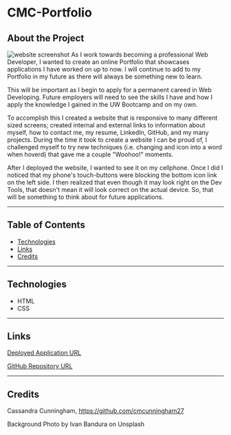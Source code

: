 # CMC-Portfolio

## About the Project
![website screenshot](./assets/images/website-screenshot.png)
As I work towards becoming a professional Web Developer, I wanted to create an online Portfolio that showcases applications I have worked on up to now. I will continue to add to my Portfolio in my future as there will always be something new to learn.

This will be important as I begin to apply for a permanent careed in Web Developing. Future employers will need to see the skills I have and how I apply the knowledge I gained in the UW Bootcamp and on my own. 

To accomplish this I created a website that is responsive to many different sized screens; created internal and external links to information about myself, how to contact me, my resume, LinkedIn, GitHub, and my many projects. During the time it took to create a website I can be proud of, I challenged myself to try new techniques (i.e. changing and icon into a word when hoverd) that gave me a couple "Woohoo!" moments. 

After I deployed the website, I wanted to see it on my cellphone. Once I did I noticed that my phone's touch-buttons were blocking the bottom icon link on the left side. I then realized that even though it may look right on the Dev Tools, that doesn't mean it will look correct on the actual device. So, that will be something to think about for future applications. 

---
## Table of Contents
* [Technologies](#technologies)
* [Links](#links)
* [Credits](#credits)
---
## Technologies
* HTML
* CSS
---
## Links
[Deployed Application URL](https://cmcunningham27.github.io/CMC-Portfolio/)

[GitHub Repository URL](https://github.com/cmcunningham27/CMC-Portfolio)

---
## Credits
Cassandra Cunningham, https://github.com/cmcunningham27

Background Photo by Ivan Bandura on Unsplash